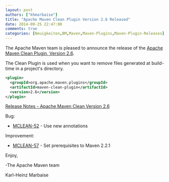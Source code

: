 ```yaml
---
layout: post
authors: ["khmarbaise"]
title: "Apache Maven Clean Plugin Version 2.6 Released"
date: 2014-09-25 22:47:00
comments: true
categories: [Neuigkeiten,BM,Maven,Maven-Plugins,Maven-Plugin-Releases]
---
```

The Apache Maven team is pleased to announce the release of the 
[Apache Maven Clean Plugin, Version 2.6](https://maven.apache.org/plugins/maven-clean-plugin).

The Clean Plugin is used when you want to remove files generated at build-time
in a project's directory.

```xml
<plugin>
  <groupId>org.apache.maven.plugins</groupId>
  <artifactId>maven-clean-plugin</artifactId>
  <version>2.6</version>
</plugin>
```

<!-- more -->

[Release Notes - Apache Maven Clean Version 2.6](http://jira.codehaus.org/secure/ReleaseNote.jspa?projectId=11128&version=18533)

Bug:

 * [MCLEAN-52](https://issues.apache.org/jira/browse/MCLEAN-52) - Use new annotations

Improvement:

 * [MCLEAN-57](https://issues.apache.org/jira/browse/MCLEAN-57) - Set prerequisites to Maven 2.2.1

Enjoy,

-The Apache Maven team

Karl-Heinz Marbaise
